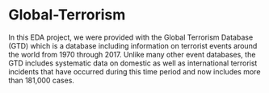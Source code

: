 # Global-Terrorism
In this EDA project, we were provided with the Global Terrorism Database (GTD) which is a database including information on terrorist events around the world from 1970 through 2017. Unlike many other event databases, the GTD includes systematic data on domestic as well as international terrorist incidents that have occurred during this time period and now includes more than 181,000 cases.

